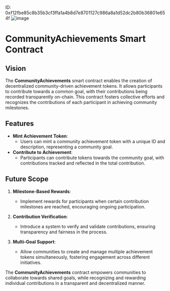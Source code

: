 ID: 0xf12fbe85c8b35b3cf3ffa1a4b8d7e8701127c986a8a1d52dc2b80b36801e654f
![image](https://github.com/user-attachments/assets/86f10ab4-691f-4d9c-a42e-fa614c38fe43)


# CommunityAchievements Smart Contract

## Vision

The **CommunityAchievements** smart contract enables the creation of decentralized community-driven achievement tokens. It allows participants to contribute towards a common goal, with their contributions being recorded transparently on-chain. This contract fosters collective efforts and recognizes the contributions of each participant in achieving community milestones.

## Features

- **Mint Achievement Token**:
  - Users can mint a community achievement token with a unique ID and description, representing a community goal.
- **Contribute to Achievement**:
  - Participants can contribute tokens towards the community goal, with contributions tracked and reflected in the total contribution.

## Future Scope

1. **Milestone-Based Rewards**:

   - Implement rewards for participants when certain contribution milestones are reached, encouraging ongoing participation.

2. **Contribution Verification**:

   - Introduce a system to verify and validate contributions, ensuring transparency and fairness in the process.

3. **Multi-Goal Support**:
   - Allow communities to create and manage multiple achievement tokens simultaneously, fostering engagement across different initiatives.

The **CommunityAchievements** contract empowers communities to collaborate towards shared goals, while recognizing and rewarding individual contributions in a transparent and decentralized manner.
